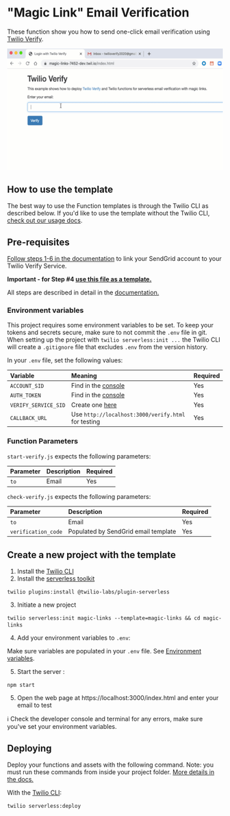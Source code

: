 # "Magic Link" Email Verification

These function show you how to send one-click email verification using [Twilio Verify](https://www.twilio.com/docs/verify/api).

![magic-link-demo.gif](./magic-link-demo.gif)

## How to use the template

The best way to use the Function templates is through the Twilio CLI as described below. If you'd like to use the template without the Twilio CLI, [check out our usage docs](../docs/USING_FUNCTIONS.md).

## Pre-requisites

[Follow steps 1-6 in the documentation](https://www.twilio.com/docs/verify/email) to link your SendGrid account to your Twilio Verify Service.

**Important - for Step #4 [use this file as a template.](./assets/email-template.html)**

All steps are described in detail in the [documentation.](https://www.twilio.com/docs/verify/email)

### Environment variables

This project requires some environment variables to be set. To keep your tokens and secrets secure, make sure to not commit the `.env` file in git. When setting up the project with `twilio serverless:init ...` the Twilio CLI will create a `.gitignore` file that excludes `.env` from the version history.

In your `.env` file, set the following values:

| Variable             | Meaning                                                            | Required |
| :------------------- | :----------------------------------------------------------------- | :------- |
| `ACCOUNT_SID`        | Find in the [console](https://www.twilio.com/console)              | Yes      |
| `AUTH_TOKEN`         | Find in the [console](https://www.twilio.com/console)              | Yes      |
| `VERIFY_SERVICE_SID` | Create one [here](https://www.twilio.com/console/verify/services)  | Yes      |
| `CALLBACK_URL`       | Use `http://localhost:3000/verify.html` for testing                | Yes      |

### Function Parameters

`start-verify.js` expects the following parameters:

| Parameter      | Description  | Required |
| :------------- | :------------| :------- |
| `to`           | Email        | Yes      |

`check-verify.js` expects the following parameters:

| Parameter           | Description                           | Required |
| :------------------ | :------------------------------------ | :------- |
| `to`                | Email                                 | Yes      |
| `verification_code` | Populated by SendGrid email template  | Yes      |

## Create a new project with the template

1. Install the [Twilio CLI](https://www.twilio.com/docs/twilio-cli/quickstart#install-twilio-cli)
2. Install the [serverless toolkit](https://www.twilio.com/docs/labs/serverless-toolkit/getting-started)

```shell
twilio plugins:install @twilio-labs/plugin-serverless
```

3. Initiate a new project

```
twilio serverless:init magic-links --template=magic-links && cd magic-links
```

4. Add your environment variables to `.env`:

Make sure variables are populated in your `.env` file. See [Environment variables](#environment-variables).

5. Start the server :

```
npm start
```

5. Open the web page at https://localhost:3000/index.html and enter your email to test

ℹ️ Check the developer console and terminal for any errors, make sure you've set your environment variables.

## Deploying

Deploy your functions and assets with the following command. Note: you must run these commands from inside your project folder. [More details in the docs.](https://www.twilio.com/docs/labs/serverless-toolkit)

With the [Twilio CLI](https://www.twilio.com/docs/twilio-cli/quickstart):

```
twilio serverless:deploy
```